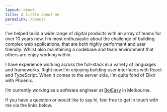 ```yaml
---
layout: about
title: A little about me
permalink: /about/
---
```


I’ve helped build a wide range of digital products with an array of teams for over 10 years now. I’m most enthusiastic about the challenge of building complex web applications, that are both highly performant and user friendly. Whilst also maintaining a codebase and team environment that others are enjoy working within.

I have experience working across the full-stack in a variety of languages and frameworks. Right now I'm enjoying building user interfaces with React and TypeScript. When it comes to the server side, I'm quite fond of Elixir with Phoenix.

I’m currently working as a software engineer at [BetEasy](https://www.beteasy.com.au) in Melbourne.

If you have a question or would like to say hi, feel free to get in touch with me via the links below.
